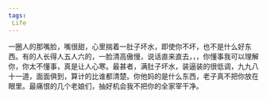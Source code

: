 ```yaml
---
tags:
 Life
---
```

一圈人的那嘴脸，嘴很甜，心里揣着一肚子坏水，即使你不坏，也不是什么好东西。有的人长得人五人六的，一脸清高傲慢，说话直来直去，，，你懂事我可以理解你，你太不懂事，真是让人心寒。最甚者，满肚子坏水，装逼装的很低调，九九八十一道，面面俱到，算计的比谁都清楚。你他妈的是什么东西，老子真不把你放在眼里。最痛恨的几个老娘们，抽好机会我不把你的全家宰干净。
